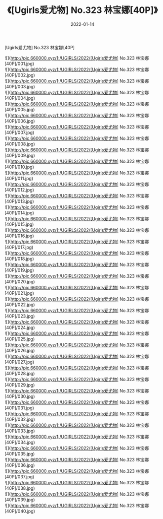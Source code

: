 ﻿---
layout: post
title:  《[Ugirls爱尤物] No.323 林宝娜[40P]》
date:   2022-01-14
img: http://pic.660000.xyz/1:/UGIRLS/2022/[Ugirls爱尤物] No.323 林宝娜[40P]/000.jpg
categories: [美女, 清纯, 唯美]
---

[Ugirls爱尤物] No.323 林宝娜[40P]

  ![](http://pic.660000.xyz/1:/UGIRLS/2022/[Ugirls爱尤物] No.323 林宝娜[40P]/001.jpg) <br> ![](http://pic.660000.xyz/1:/UGIRLS/2022/[Ugirls爱尤物] No.323 林宝娜[40P]/002.jpg) <br> ![](http://pic.660000.xyz/1:/UGIRLS/2022/[Ugirls爱尤物] No.323 林宝娜[40P]/003.jpg) <br> ![](http://pic.660000.xyz/1:/UGIRLS/2022/[Ugirls爱尤物] No.323 林宝娜[40P]/004.jpg) <br> ![](http://pic.660000.xyz/1:/UGIRLS/2022/[Ugirls爱尤物] No.323 林宝娜[40P]/005.jpg) <br> ![](http://pic.660000.xyz/1:/UGIRLS/2022/[Ugirls爱尤物] No.323 林宝娜[40P]/006.jpg) <br> ![](http://pic.660000.xyz/1:/UGIRLS/2022/[Ugirls爱尤物] No.323 林宝娜[40P]/007.jpg) <br> ![](http://pic.660000.xyz/1:/UGIRLS/2022/[Ugirls爱尤物] No.323 林宝娜[40P]/008.jpg) <br> ![](http://pic.660000.xyz/1:/UGIRLS/2022/[Ugirls爱尤物] No.323 林宝娜[40P]/009.jpg) <br> ![](http://pic.660000.xyz/1:/UGIRLS/2022/[Ugirls爱尤物] No.323 林宝娜[40P]/010.jpg) <br> ![](http://pic.660000.xyz/1:/UGIRLS/2022/[Ugirls爱尤物] No.323 林宝娜[40P]/011.jpg) <br> ![](http://pic.660000.xyz/1:/UGIRLS/2022/[Ugirls爱尤物] No.323 林宝娜[40P]/012.jpg) <br> ![](http://pic.660000.xyz/1:/UGIRLS/2022/[Ugirls爱尤物] No.323 林宝娜[40P]/013.jpg) <br> ![](http://pic.660000.xyz/1:/UGIRLS/2022/[Ugirls爱尤物] No.323 林宝娜[40P]/014.jpg) <br> ![](http://pic.660000.xyz/1:/UGIRLS/2022/[Ugirls爱尤物] No.323 林宝娜[40P]/015.jpg) <br> ![](http://pic.660000.xyz/1:/UGIRLS/2022/[Ugirls爱尤物] No.323 林宝娜[40P]/016.jpg) <br> ![](http://pic.660000.xyz/1:/UGIRLS/2022/[Ugirls爱尤物] No.323 林宝娜[40P]/017.jpg) <br> ![](http://pic.660000.xyz/1:/UGIRLS/2022/[Ugirls爱尤物] No.323 林宝娜[40P]/018.jpg) <br> ![](http://pic.660000.xyz/1:/UGIRLS/2022/[Ugirls爱尤物] No.323 林宝娜[40P]/019.jpg) <br> ![](http://pic.660000.xyz/1:/UGIRLS/2022/[Ugirls爱尤物] No.323 林宝娜[40P]/020.jpg) <br> ![](http://pic.660000.xyz/1:/UGIRLS/2022/[Ugirls爱尤物] No.323 林宝娜[40P]/021.jpg) <br> ![](http://pic.660000.xyz/1:/UGIRLS/2022/[Ugirls爱尤物] No.323 林宝娜[40P]/022.jpg) <br> ![](http://pic.660000.xyz/1:/UGIRLS/2022/[Ugirls爱尤物] No.323 林宝娜[40P]/023.jpg) <br> ![](http://pic.660000.xyz/1:/UGIRLS/2022/[Ugirls爱尤物] No.323 林宝娜[40P]/024.jpg) <br> ![](http://pic.660000.xyz/1:/UGIRLS/2022/[Ugirls爱尤物] No.323 林宝娜[40P]/025.jpg) <br> ![](http://pic.660000.xyz/1:/UGIRLS/2022/[Ugirls爱尤物] No.323 林宝娜[40P]/026.jpg) <br> ![](http://pic.660000.xyz/1:/UGIRLS/2022/[Ugirls爱尤物] No.323 林宝娜[40P]/027.jpg) <br> ![](http://pic.660000.xyz/1:/UGIRLS/2022/[Ugirls爱尤物] No.323 林宝娜[40P]/028.jpg) <br> ![](http://pic.660000.xyz/1:/UGIRLS/2022/[Ugirls爱尤物] No.323 林宝娜[40P]/029.jpg) <br> ![](http://pic.660000.xyz/1:/UGIRLS/2022/[Ugirls爱尤物] No.323 林宝娜[40P]/030.jpg) <br> ![](http://pic.660000.xyz/1:/UGIRLS/2022/[Ugirls爱尤物] No.323 林宝娜[40P]/031.jpg) <br> ![](http://pic.660000.xyz/1:/UGIRLS/2022/[Ugirls爱尤物] No.323 林宝娜[40P]/032.jpg) <br> ![](http://pic.660000.xyz/1:/UGIRLS/2022/[Ugirls爱尤物] No.323 林宝娜[40P]/033.jpg) <br> ![](http://pic.660000.xyz/1:/UGIRLS/2022/[Ugirls爱尤物] No.323 林宝娜[40P]/034.jpg) <br> ![](http://pic.660000.xyz/1:/UGIRLS/2022/[Ugirls爱尤物] No.323 林宝娜[40P]/035.jpg) <br> ![](http://pic.660000.xyz/1:/UGIRLS/2022/[Ugirls爱尤物] No.323 林宝娜[40P]/036.jpg) <br> ![](http://pic.660000.xyz/1:/UGIRLS/2022/[Ugirls爱尤物] No.323 林宝娜[40P]/037.jpg) <br> ![](http://pic.660000.xyz/1:/UGIRLS/2022/[Ugirls爱尤物] No.323 林宝娜[40P]/038.jpg) <br> ![](http://pic.660000.xyz/1:/UGIRLS/2022/[Ugirls爱尤物] No.323 林宝娜[40P]/039.jpg) <br> ![](http://pic.660000.xyz/1:/UGIRLS/2022/[Ugirls爱尤物] No.323 林宝娜[40P]/040.jpg) <br>